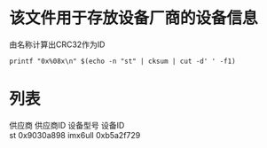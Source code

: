 # 该文件用于存放设备厂商的设备信息
由名称计算出CRC32作为ID
```
printf "0x%08x\n" $(echo -n "st" | cksum | cut -d' ' -f1)
```
# 列表
供应商          供应商ID            设备型号            设备ID                                                  
st              0x9030a898          imx6ull           0xb5a2f729



